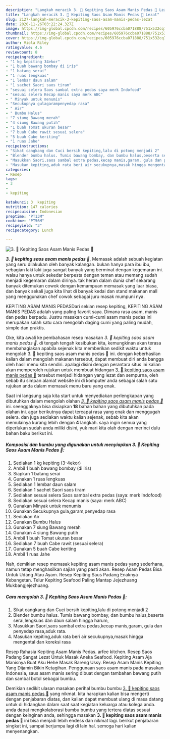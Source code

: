 ```yaml
---
description: "Langkah meracik 3. 🦀 Kepiting Saos Asam Manis Pedas 🦀 Lezat"
title: "Langkah meracik 3. 🦀 Kepiting Saos Asam Manis Pedas 🦀 Lezat"
slug: 2127-langkah-meracik-3-kepiting-saos-asam-manis-pedas-lezat
date: 2020-11-26T03:22:24.327Z
image: https://img-global.cpcdn.com/recipes/605976ccba071888/751x532cq70/3-🦀-kepiting-saos-asam-manis-pedas-🦀-foto-resep-utama.jpg
thumbnail: https://img-global.cpcdn.com/recipes/605976ccba071888/751x532cq70/3-🦀-kepiting-saos-asam-manis-pedas-🦀-foto-resep-utama.jpg
cover: https://img-global.cpcdn.com/recipes/605976ccba071888/751x532cq70/3-🦀-kepiting-saos-asam-manis-pedas-🦀-foto-resep-utama.jpg
author: Viola Riley
ratingvalue: 4.6
reviewcount: 8
recipeingredient:
- "1 kg kepiting 34ekor"
- "1 buah bawang bombay di iris"
- "1 batang serai"
- "1 ruas lengkuas"
- "1 lembar daun salam"
- "1 sachet Saori saos tiram"
- "sesuai selera Saos sambal extra pedas saya merk Indofood"
- "sesuai selera Kecap manis saya merk ABC"
- " Minyak untuk menumis"
- "Secukupnya gulagarampenyedap rasa"
- " Air"
- " Bumbu Halus"
- "7 siung Bawang merah"
- "4 siung Bawang putih"
- "1 buah Tomat ukuran besar"
- "7 buah Cabe rawit sesuai selera"
- "5 buah Cabe keriting"
- "1 ruas Jahe"
recipeinstructions:
- "Sikat cangkang dan Cuci bersih kepiting,lalu di potong menjadi 2"
- "Blender bumbu halus. Tumis bawang bombay, dan bumbu halus,beserta serai,lengkuas dan daun salam hingga harum,"
- "Masukkan Saori,saos sambal extra pedas,kecap manis,garam, gula dan penyedap rasa,aduk rata."
- "Masukan kepiting,aduk rata beri air secukupnya,masak hingga mengental dan koreksi rasa"
categories:
- Resep
tags:
- 3
- 
- kepiting

katakunci: 3  kepiting 
nutrition: 147 calories
recipecuisine: Indonesian
preptime: "PT13M"
cooktime: "PT56M"
recipeyield: "3"
recipecategory: Lunch

---
```



![3. 🦀 Kepiting Saos Asam Manis Pedas 🦀](https://img-global.cpcdn.com/recipes/605976ccba071888/751x532cq70/3-🦀-kepiting-saos-asam-manis-pedas-🦀-foto-resep-utama.jpg)

<b><i>3. 🦀 kepiting saos asam manis pedas 🦀</i></b>, Memasak adalah sebuah kegiatan yang seru dilakukan oleh banyak kalangan. bukan hanya para ibu ibu, sebagian laki laki juga sangat banyak yang berminat dengan kegemaran ini. walau hanya untuk sekedar berpesta dengan teman atau memang sudah menjadi kegemaran dalam dirinya. tak heran dalam dunia chef sekarang banyak ditemukan cowok dengan kemampuan memasak yang luar biasa, dan banyak sekali juga kita lihat di banyak kedai dan stand makanan mall yang menggunakan chef cowok sebagai juru masak mumpuni nya.

KEPITING ASAM MANIS PEDASDari sekian resep kepiting, KEPITING ASAM MANIS PEDAS adalah yang paling favorit saya. Dimana rasa asam, manis dan pedas berpadu. Justru masakan cumi-cumi asam manis pedas ini merupakan salah satu cara mengolah daging cumi yang paling mudah, simple dan praktis.

Oke, kita awali ke pembahasan resep masakan <i>3. 🦀 kepiting saos asam manis pedas 🦀</i>. di tengah tengah kesibukan kita, kemungkinan akan terasa membahagiakan apabila sejenak kita memberikan sedikit waktu untuk mengolah 3. 🦀 kepiting saos asam manis pedas 🦀 ini. dengan keberhasilan kalian dalam mengolah makanan tersebut, dapat membuat diri anda bangga oleh hasil menu kita sendiri. apalagi disini dengan perantara situs ini kalian akan memperoleh rujukan untuk membuat hidangan <u>3. 🦀 kepiting saos asam manis pedas 🦀</u> tersebut menjadi hidangan yang lezat dan sempurna, oleh sebab itu simpan alamat website ini di komputer anda sebagai salah satu rujukan anda dalam memasak menu baru yang enak.


Saat ini langsung saja kita start untuk menyediakan perlengkapan yang dibutuhkan dalam mengolah olahan <u><i>3. 🦀 kepiting saos asam manis pedas 🦀</i></u> ini. seenggaknya bisa disiapkan <b>18</b> bahan bahan yang dibutuhkan pada olahan ini. agar berikutnya dapat tercapai rasa yang enak dan menggugah selera. dan juga sediakan waktu kalian sejenak, sebab kita akan memulainya kurang lebih dengan <b>4</b> langkah. saya ingin semua yang diperlukan sudah anda miliki disini, yuk mari kita olah dengan merinci dulu bahan baku berikut ini.

<!--inarticleads1-->

##### Komposisi dan bumbu yang digunakan untuk menyiapkan 3. 🦀 Kepiting Saos Asam Manis Pedas 🦀:

1. Sediakan 1 kg kepiting (3-4ekor)
1. Ambil 1 buah bawang bombay (di iris)
1. Siapkan 1 batang serai
1. Gunakan 1 ruas lengkuas
1. Sediakan 1 lembar daun salam
1. Sediakan 1 sachet Saori saos tiram
1. Sediakan sesuai selera Saos sambal extra pedas (saya: merk Indofood)
1. Sediakan sesuai selera Kecap manis (saya: merk ABC)
1. Gunakan  Minyak untuk menumis
1. Gunakan Secukupnya gula,garam,penyedap rasa
1. Sediakan  Air
1. Gunakan  Bumbu Halus
1. Gunakan 7 siung Bawang merah
1. Gunakan 4 siung Bawang putih
1. Ambil 1 buah Tomat ukuran besar
1. Sediakan 7 buah Cabe rawit (sesuai selera)
1. Gunakan 5 buah Cabe keriting
1. Ambil 1 ruas Jahe


Nah, demikian resep memasak kepiting asam manis pedas yang sederhana, namun tetap menghasilkan sajian yang pasti akan. Resep Asam Pedas Bisa Untuk Udang Atau Ayam. Resep Kepiting Saus Padang Enaknya Kebangetan. Telur Kepiting Seafood Paling Mantap Jejezhuang Mukbangjejezhuang. 

<!--inarticleads2-->

##### Cara mengolah 3. 🦀 Kepiting Saos Asam Manis Pedas 🦀:

1. Sikat cangkang dan Cuci bersih kepiting,lalu di potong menjadi 2
1. Blender bumbu halus. Tumis bawang bombay, dan bumbu halus,beserta serai,lengkuas dan daun salam hingga harum,
1. Masukkan Saori,saos sambal extra pedas,kecap manis,garam, gula dan penyedap rasa,aduk rata.
1. Masukan kepiting,aduk rata beri air secukupnya,masak hingga mengental dan koreksi rasa


Resep Rahasia Kepiting Asam Manis Pedas. arfee kitchen. Resep Saos Padang Sangat Lezat Untuk Masak Aneka Seafood. Kepiting Asam Aja Manisnya Buat Aku Hehe Masak Bareng Ussy. Resep Asam Manis Kepiting Yang Dijamin Bikin Ketagihan. Penggunaan saos asam manis pada masakan Indonesia, saus asam manis sering dibuat dengan tambahan bawang putih dan sambal botol sebagai bumbu. 

Demikian sedikit ulasan masakan perihal bumbu bumbu <u>3. 🦀 kepiting saos asam manis pedas 🦀</u> yang nikmat. kita harapkan kalian bisa mengerti dengan penjabaran diatas, dan kalian dapat membuat ulang di masa datang untuk di hidangkan dalam saat saat kegiatan keluarga atau kolega anda. anda dapat mengkolaborasi bumbu bumbu yang tertera diatas sesuai dengan keinginan anda, sehingga masakan <b>3. 🦀 kepiting saos asam manis pedas 🦀</b> ini bisa menjadi lebih endess dan nikmat lagi. berikut penjabaran singkat ini, sampai berjumpa lagi di lain hal. semoga hari kalian menyenangkan.
